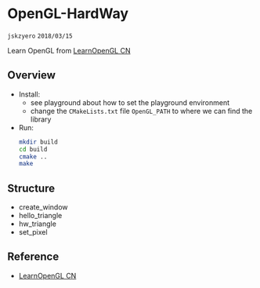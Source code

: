 # OpenGL-HardWay
`jskzyero` `2018/03/15`


Learn OpenGL from [LearnOpenGL CN](https://learnopengl-cn.github.io/)


## Overview
+ Install: 
  + see playground about how to set the playground environment
  + change the `CMakeLists.txt` file `OpenGL_PATH` to where we can find the library
+ Run: 
    ```Bash
    mkdir build
    cd build
    cmake ..
    make
    ```

## Structure

+ create_window
+ hello_triangle
+ hw_triangle
+ set_pixel


## Reference
+ [LearnOpenGL CN](https://learnopengl-cn.github.io/)